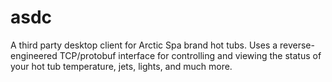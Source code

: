 # asdc

A third party desktop client for Arctic Spa brand hot tubs. Uses a reverse-engineered TCP/protobuf interface for controlling and viewing the status of your hot tub temperature, jets, lights, and much more.
